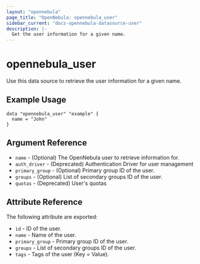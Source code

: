 ```yaml
---
layout: "opennebula"
page_title: "OpenNebula: opennebula_user"
sidebar_current: "docs-opennebula-datasource-user"
description: |-
  Get the user information for a given name.
---
```


# opennebula_user

Use this data source to retrieve the user information for a given name.

## Example Usage

```hcl
data "opennebula_user" "example" {
  name = "John"
}
```

## Argument Reference

* `name` - (Optional) The OpenNebula user to retrieve information for.
* `auth_driver` - (Deprecated) Authentication Driver for user management
* `primary_group` - (Optional) Primary group ID of the user.
* `groups` - (Optional) List of secondary groups ID of the user.
* `quotas` - (Deprecated) User's quotas

## Attribute Reference

The following attribute are exported:

* `id` - ID of the user.
* `name` - Name of the user.
* `primary_group` - Primary group ID of the user.
* `groups` - List of secondary groups ID of the user.
* `tags` - Tags of the user (Key = Value).
